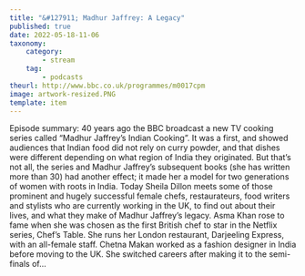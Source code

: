 ```yaml
---
title: "&#127911; Madhur Jaffrey: A Legacy"
published: true
date: 2022-05-18-11-06
taxonomy:
    category:
        - stream
    tag:
        - podcasts
theurl: http://www.bbc.co.uk/programmes/m0017cpm
image: artwork-resized.PNG
template: item
---
```


Episode summary: 40 years ago the BBC broadcast a new TV cooking series called &ldquo;Madhur Jaffrey&rsquo;s Indian Cooking&rdquo;. It was a first, and showed audiences that Indian food did not rely on curry powder, and that dishes were different depending on what region of India they originated. But that&rsquo;s not all, the series and Madhur Jaffrey&rsquo;s subsequent books (she has written more than 30) had another effect; it made her a model for two generations of women with roots in India. Today Sheila Dillon meets some of those prominent and hugely successful female chefs, restaurateurs, food writers and stylists who are currently working in the UK, to find out about their lives, and what they make of Madhur Jaffrey&rsquo;s legacy. Asma Khan rose to fame when she was chosen as the first British chef to star in the Netflix series, Chef&rsquo;s Table. She runs her London restaurant, Darjeeling Express, with an all-female staff. Chetna Makan worked as a fashion designer in India before moving to the UK. She switched careers after making it to the semi-finals of&hellip;
